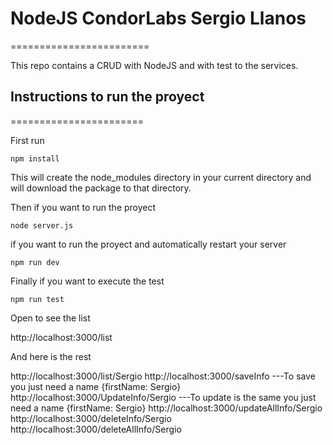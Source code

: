 # NodeJS CondorLabs Sergio Llanos
========================

This repo contains a CRUD with NodeJS and with test to the services.

## Instructions to run the proyect
=======================

First run 
  ```
npm install 
  ```
This will create the node_modules directory in your current directory and will download the package to that directory.

Then if you want to run the proyect  
  ```
node server.js
  ```

if you want to run the proyect and automatically restart your server 
  ```
npm run dev
  ```

Finally if you want to execute the test 
  ```
npm run test
  ```
  
  Open to see the list
   
 http://localhost:3000/list
   
  And here is the rest
    
 http://localhost:3000/list/Sergio
 http://localhost:3000/saveInfo    ---To save you just need a name {firstName: Sergio}
 http://localhost:3000/UpdateInfo/Sergio  ---To update is the same you just need a name {firstName: Sergio}
 http://localhost:3000/updateAllInfo/Sergio
 http://localhost:3000/deleteInfo/Sergio
 http://localhost:3000/deleteAllInfo/Sergio
   
